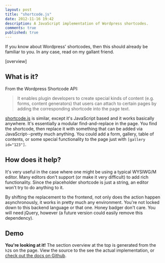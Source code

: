 ```yaml
---
layout: post
title: "shortcode.js"
date: 2012-11-16 19:42
description: A JavaScript implementation of Wordpress shortcodes.
comments: true
published: true
---
```


<p class="lead">
  If you know about Wordpress' shortcodes, then this should already be familiar to you. In any case, read on my gallant friend.
</p>

<!-- more -->

\[overview\]

## What is it?

From the Wordpress Shortcode API:

<blockquote>
  <p>
    It enables plugin developers to create special kinds of content (e.g. forms, content generators) that users can attach to certain pages by adding the corresponding shortcode into the page text.
  </p>
</blockquote>

[shortcode.js](https://github.com/nicinabox/shortcode.js) is similar, except it's JavaScript based and it works basically anywhere. It's essentially a modular find-and-replace in the page. You find the shortcode, then replace it with something that can be added via JavaScript--pretty much anything. You could add a form, gallery, table of contents, or some special functionality to the page just with `[gallery id="123"]`.

## How does it help?

It's very useful in the case where one might be using a typical WYSIWG/M editor. Many editors don't support (or make it very difficult) to add rich functionality. Since the placeholder shortcode is just a string, an editor won't try to do anything to it.

By shifting the replacement to the frontend, not only does the action happen asynchronously, it works in pretty much any environment. You're not locked down to this backend language or that one. Honey badger don't care. You will need jQuery, however (a future version could easily remove this dependency).

## Demo

**You're looking at it!** The section overview at the top is generated from the `h2`s on the page. View the source to the see the actual implementation, or [check out the docs on Github](https://github.com/nicinabox/shortcode.js).

<script src="https://rawgithub.com/nicinabox/shortcode.js/master/dist/jquery.shortcode.js"></script>
<script src="https://rawgithub.com/nicinabox/shortcode.js/master/dist/jquery.shortcode.services.js"></script>

<script type="text/javascript">
  $(function() {
    $('.post').shortcode();
  });
</script>
